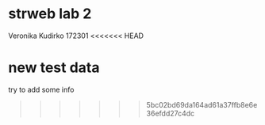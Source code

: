 # strweb lab 2
Veronika Kudirko 
172301
<<<<<<< HEAD

new test data
=======
try to add some info
>>>>>>> 5bc02bd69da164ad61a37ffb8e6e36efdd27c4dc
